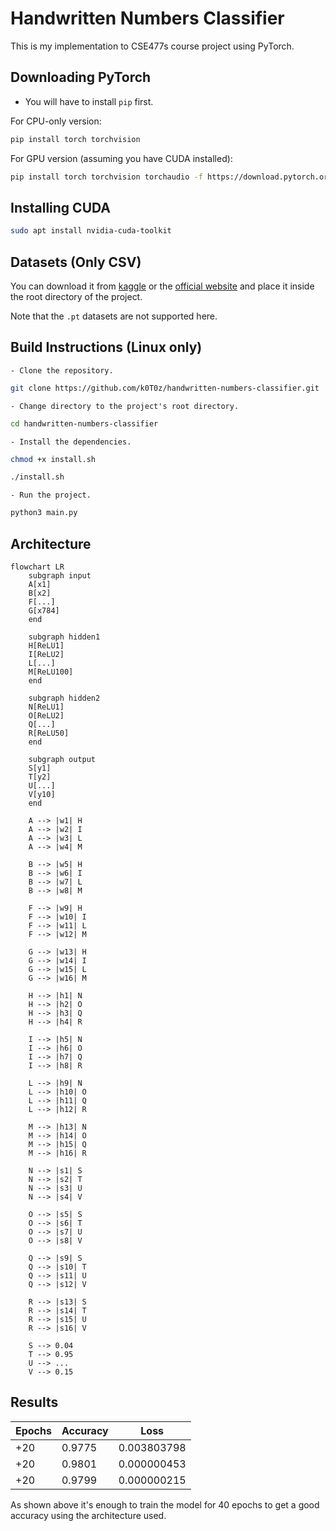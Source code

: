 # Handwritten Numbers Classifier

This is my implementation to CSE477s course project using PyTorch.

## Downloading PyTorch

 - You will have to install `pip` first.

For CPU-only version:
```bash
pip install torch torchvision
```

For GPU version (assuming you have CUDA installed):
```bash
pip install torch torchvision torchaudio -f https://download.pytorch.org/whl/cu{CUDA_VERSION}/torch_stable.html
```

## Installing CUDA

```bash
sudo apt install nvidia-cuda-toolkit
```

## Datasets (Only CSV)

You can download it from [kaggle](https://www.kaggle.com/datasets/hojjatk/mnist-dataset) or the [official website](http://yann.lecun.com/exdb/mnist/index.html) and place it inside the root directory of the project.

Note that the `.pt` datasets are not supported here.

## Build Instructions (Linux only)

    - Clone the repository.
```bash
git clone https://github.com/k0T0z/handwritten-numbers-classifier.git
```
    - Change directory to the project's root directory.
```bash
cd handwritten-numbers-classifier
```
    - Install the dependencies.
```bash
chmod +x install.sh
```
```bash
./install.sh
```
    - Run the project.
```bash
python3 main.py
```

## Architecture

```mermaid
flowchart LR
    subgraph input
    A[x1]
    B[x2]
    F[...]
    G[x784]
    end

    subgraph hidden1
    H[ReLU1]
    I[ReLU2]
    L[...]
    M[ReLU100]
    end

    subgraph hidden2
    N[ReLU1]
    O[ReLU2]
    Q[...]
    R[ReLU50]
    end

    subgraph output
    S[y1]
    T[y2]
    U[...]
    V[y10]
    end

    A --> |w1| H
    A --> |w2| I
    A --> |w3| L
    A --> |w4| M

    B --> |w5| H
    B --> |w6| I
    B --> |w7| L
    B --> |w8| M

    F --> |w9| H
    F --> |w10| I
    F --> |w11| L
    F --> |w12| M

    G --> |w13| H
    G --> |w14| I
    G --> |w15| L
    G --> |w16| M

    H --> |h1| N
    H --> |h2| O
    H --> |h3| Q
    H --> |h4| R

    I --> |h5| N
    I --> |h6| O
    I --> |h7| Q
    I --> |h8| R

    L --> |h9| N
    L --> |h10| O
    L --> |h11| Q
    L --> |h12| R

    M --> |h13| N
    M --> |h14| O
    M --> |h15| Q
    M --> |h16| R

    N --> |s1| S
    N --> |s2| T
    N --> |s3| U
    N --> |s4| V

    O --> |s5| S
    O --> |s6| T
    O --> |s7| U
    O --> |s8| V

    Q --> |s9| S
    Q --> |s10| T
    Q --> |s11| U
    Q --> |s12| V

    R --> |s13| S
    R --> |s14| T
    R --> |s15| U
    R --> |s16| V

    S --> 0.04
    T --> 0.95
    U --> ...
    V --> 0.15
```

## Results

| Epochs | Accuracy | Loss |
| --- | --- | --- |
| +20 | 0.9775 | 0.003803798 |
| +20 | 0.9801 | 0.000000453 |
| +20 | 0.9799 | 0.000000215 |

As shown above it's enough to train the model for 40 epochs to get a good accuracy using the architecture used.




